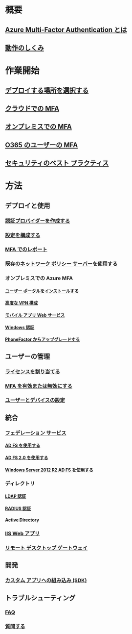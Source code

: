 # 概要
## [Azure Multi-Factor Authentication とは](multi-factor-authentication.md)
## [動作のしくみ](multi-factor-authentication-how-it-works.md)

# 作業開始
## [デプロイする場所を選択する](multi-factor-authentication-get-started.md)
## [クラウドでの MFA](multi-factor-authentication-get-started-cloud.md)
## [オンプレミスでの MFA](multi-factor-authentication-get-started-server.md)
## [O365 のユーザーの MFA](https://support.office.com/article/Set-up-multi-factor-authentication-for-Office-365-users-8f0454b2-f51a-4d9c-bcde-2c48e41621c6)
## [セキュリティのベスト プラクティス](multi-factor-authentication-security-best-practices.md)

# 方法
## デプロイと使用
### [認証プロバイダーを作成する](multi-factor-authentication-get-started-auth-provider.md)
### [設定を構成する](multi-factor-authentication-whats-next.md)
### [MFA でのレポート](multi-factor-authentication-manage-reports.md)
### [既存のネットワーク ポリシー サーバーを使用する](multi-factor-authentication-nps-extension.md)
### オンプレミスでの Azure MFA
#### [ユーザー ポータルをインストールする](multi-factor-authentication-get-started-portal.md)
#### [高度な VPN 構成](multi-factor-authentication-advanced-vpn-configurations.md)
#### [モバイル アプリ Web サービス](multi-factor-authentication-get-started-server-webservice.md)
#### [Windows 認証](multi-factor-authentication-get-started-server-windows.md)
#### [PhoneFactor からアップグレードする](multi-factor-authentication-get-started-server-upgrade.md)

## ユーザーの管理
### [ライセンスを割り当てる](multi-factor-authentication-get-started-assign-licenses.md)
### [MFA を有効または無効にする](multi-factor-authentication-get-started-user-states.md)
### [ユーザーとデバイスの設定](multi-factor-authentication-manage-users-and-devices.md)

## 統合
### [フェデレーション サービス](multi-factor-authentication-get-started-adfs.md)
#### [AD FS を使用する](multi-factor-authentication-get-started-adfs-cloud.md)
#### [AD FS 2.0 を使用する](multi-factor-authentication-get-started-adfs-adfs2.md)
#### [Windows Server 2012 R2 AD FS を使用する](multi-factor-authentication-get-started-adfs-w2k12.md)
### ディレクトリ
#### [LDAP 認証](multi-factor-authentication-get-started-server-ldap.md)
#### [RADIUS 認証](multi-factor-authentication-get-started-server-radius.md)
#### [Active Directory](multi-factor-authentication-get-started-server-dirint.md)
### [IIS Web アプリ](multi-factor-authentication-get-started-server-iis.md)
### [リモート デスクトップ ゲートウェイ](multi-factor-authentication-get-started-server-rdg.md)

## 開発
### [カスタム アプリへの組み込み (SDK)](multi-factor-authentication-sdk.md)

## トラブルシューティング
### [FAQ](multi-factor-authentication-faq.md)
### [質問する](https://social.msdn.microsoft.com/Forums/newthread?category=windowsazureplatform&forum=windowsazureactiveauthentication&prof=required)


<!--HONumber=Feb17_HO1-->


